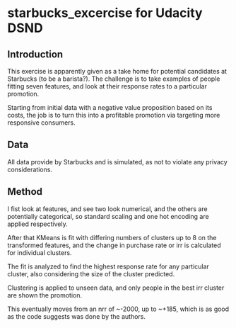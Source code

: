 # starbucks_excercise for Udacity DSND

## Introduction

This exercise is apparently given as a take home for potential candidates at Starbucks (to be a barista?). The challenge is to take examples of people fitting seven features, and look at their response rates to a particular promotion.

Starting from initial data with a negative value proposition based on its costs, the job is to turn this into a profitable promotion via targeting more responsive consumers.

## Data

All data provide by Starbucks and is simulated, as not to violate any privacy considerations.

## Method

I fist look at features, and see two look numerical, and the others are potentially categorical, so standard scaling and one hot encoding are applied respectively.

After that KMeans is fit with differing numbers of clusters up to 8 on the transformed features, and the change in purchase rate or irr is calculated for individual clusters.

The fit is analyzed to find the highest response rate for any particular cluster, also considering the size of the cluster predicted.

Clustering is applied to unseen data, and only people in the best irr cluster are shown the promotion.

This eventually moves from an nrr of ~-2000, up to ~+185, which is as good as the code suggests was done by the authors.
